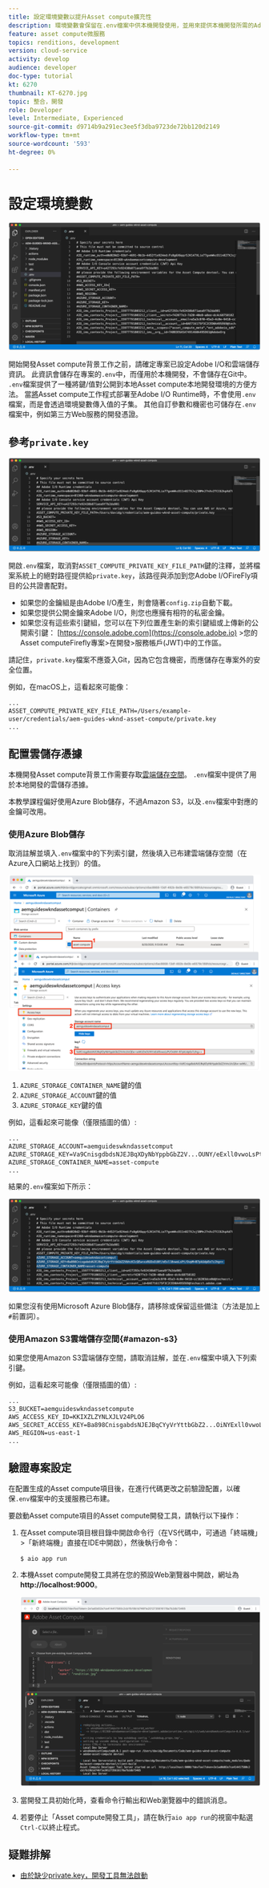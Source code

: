 ```yaml
---
title: 設定環境變數以提升Asset compute擴充性
description: 環境變數會保留在.env檔案中供本機開發使用，並用來提供本機開發所需的Adobe I/O憑證和雲端儲存空間憑證。
feature: asset compute微服務
topics: renditions, development
version: cloud-service
activity: develop
audience: developer
doc-type: tutorial
kt: 6270
thumbnail: KT-6270.jpg
topic: 整合，開發
role: Developer
level: Intermediate, Experienced
source-git-commit: d9714b9a291ec3ee5f3dba9723de72bb120d2149
workflow-type: tm+mt
source-wordcount: '593'
ht-degree: 0%

---
```



# 設定環境變數

![圓點環境檔案](assets/environment-variables/dot-env-file.png)

開始開發Asset compute背景工作之前，請確定專案已設定Adobe I/O和雲端儲存資訊。 此資訊會儲存在專案的`.env`中，而僅用於本機開發，不會儲存在Git中。 `.env`檔案提供了一種將鍵/值對公開到本地Asset compute本地開發環境的方便方法。 當[將](../deploy/runtime.md)Asset compute工作程式部署至Adobe I/O Runtime時，不會使用`.env`檔案，而是會透過環境變數傳入值的子集。 其他自訂參數和機密也可儲存在`.env`檔案中，例如第三方Web服務的開發憑證。

## 參考`private.key`

![私密金鑰](assets/environment-variables/private-key.png)

開啟`.env`檔案，取消對`ASSET_COMPUTE_PRIVATE_KEY_FILE_PATH`鍵的注釋，並將檔案系統上的絕對路徑提供給`private.key`，該路徑與添加到您Adobe I/OFireFly項目的公共證書配對。

+ 如果您的金鑰組是由Adobe I/O產生，則會隨著`config.zip`自動下載。
+ 如果您提供公開金鑰來Adobe I/O，則您也應擁有相符的私密金鑰。
+ 如果您沒有這些索引鍵組，您可以在下列位置產生新的索引鍵組或上傳新的公開索引鍵：
   [https://console.adobe.com](https://console.adobe.io)  >您的Asset computeFirefly專案>在開發>服務帳戶(JWT)中的工作區。

請記住，`private.key`檔案不應簽入Git，因為它包含機密，而應儲存在專案外的安全位置。

例如，在macOS上，這看起來可能像：

```
...
ASSET_COMPUTE_PRIVATE_KEY_FILE_PATH=/Users/example-user/credentials/aem-guides-wknd-asset-compute/private.key
...
```

## 配置雲儲存憑據

本機開發Asset compute背景工作需要存取[雲端儲存空間](../set-up/accounts-and-services.md#cloud-storage)。 `.env`檔案中提供了用於本地開發的雲儲存憑據。

本教學課程偏好使用Azure Blob儲存，不過Amazon S3，以及`.env`檔案中對應的金鑰可改用。

### 使用Azure Blob儲存

取消註解並填入`.env`檔案中的下列索引鍵，然後填入已布建雲端儲存空間（在Azure入口網站上找到）的值。

![Azure Blob儲存](./assets/environment-variables/azure-portal-credentials.png)

1. `AZURE_STORAGE_CONTAINER_NAME`鍵的值
1. `AZURE_STORAGE_ACCOUNT`鍵的值
1. `AZURE_STORAGE_KEY`鍵的值

例如，這看起來可能像（僅限插圖的值）:

```
...
AZURE_STORAGE_ACCOUNT=aemguideswkndassetcomput
AZURE_STORAGE_KEY=Va9CnisgdbdsNJEJBqXDyNbYppbGbZ2V...OUNY/eExll0vwoLsPt/OvbM+B7pkUdpEe7zJhg==
AZURE_STORAGE_CONTAINER_NAME=asset-compute
...
```

結果的`.env`檔案如下所示：

![Azure Blob儲存憑據](assets/environment-variables/cloud-storage-credentials.png)

如果您沒有使用Microsoft Azure Blob儲存，請移除或保留這些備注（方法是加上`#`前置詞）。

### 使用Amazon S3雲端儲存空間{#amazon-s3}

如果您使用Amazon S3雲端儲存空間，請取消註解，並在`.env`檔案中填入下列索引鍵。

例如，這看起來可能像（僅限插圖的值）:

```
...
S3_BUCKET=aemguideswkndassetcompute
AWS_ACCESS_KEY_ID=KKIXZLZYNLXJLV24PLO6
AWS_SECRET_ACCESS_KEY=Ba898CnisgabdsNJEJBqCYyVrYttbGbZ2...OiNYExll0vwoLsPtOv
AWS_REGION=us-east-1
...
```

## 驗證專案設定

在配置生成的Asset compute項目後，在進行代碼更改之前驗證配置，以確保`.env`檔案中的支援服務已布建。

要啟動Asset compute項目的Asset compute開發工具，請執行以下操作：

1. 在Asset compute項目根目錄中開啟命令行（在VS代碼中，可通過「終端機」>「新終端機」直接在IDE中開啟），然後執行命令：

   ```
   $ aio app run
   ```

1. 本機Asset compute開發工具將在您的預設Web瀏覽器中開啟，網址為&#x200B;__http://localhost:9000__。

   ![aio app run](assets/environment-variables/aio-app-run.png)

1. 當開發工具初始化時，查看命令行輸出和Web瀏覽器中的錯誤消息。
1. 若要停止「Asset compute開發工具」，請在執行`aio app run`的視窗中點選`Ctrl-C`以終止程式。

## 疑難排解

+ [由於缺少private.key，開發工具無法啟動](../troubleshooting.md#missing-private-key)
